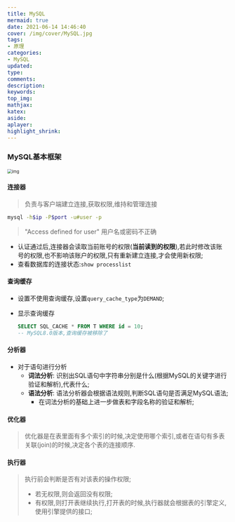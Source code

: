 ```yaml
---
title: MySQL
mermaid: true
date: 2021-06-14 14:46:40
cover: /img/cover/MySQL.jpg
tags:
- 原理
categories:
- MySQL
updated:
type:
comments:
description:
keywords:
top_img:
mathjax:
katex:
aside:
aplayer:
highlight_shrink:
---
```


### MySQL基本框架

<img src="https://www.holelin.cn/img/mysql/MySQL%E5%9F%BA%E6%9C%AC%E6%A1%86%E6%9E%B6%E5%9B%BE.png" alt="img" style="zoom: 67%;" />

#### 连接器

> 负责与客户端建立连接,获取权限,维持和管理连接

```sh
mysql -h$ip -P$port -u#user -p
```

> "Access defined for user" 用户名或密码不正确

* 认证通过后,连接器会读取当前账号的权限(**当前读到的权限**),若此时修改该账号的权限,也不影响该账户的权限,只有重新建立连接,才会使用新权限;
* 查看数据库的连接状态:`show processlist`

#### 查询缓存

* 设置不使用查询缓存,设置`query_cache_type`为`DEMAND`;

* 显示查询缓存

  ```sql
  SELECT SQL_CACHE * FROM T WHERE id = 10;
  -- MySQL8.0版本,查询缓存被移除了
  ```

#### 分析器

* 对于语句进行分析
  * **词法分析**: 识别出SQL语句中字符串分别是什么(根据MySQL的关键字进行验证和解析),代表什么;
  * **语法分析**: 语法分析器会根据语法规则,判断SQL语句是否满足MySQL语法;
    * 在词法分析的基础上进一步做表和字段名称的验证和解析;

#### 优化器

> 优化器是在表里面有多个索引的时候,决定使用哪个索引,或者在语句有多表关联(join)的时候,决定各个表的连接顺序.

#### 执行器

> 执行前会判断是否有对该表的操作权限;
>
> * 若无权限,则会返回没有权限;
> * 有权限,则打开表继续执行,打开表的时候,执行器就会根据表的引擎定义,使用引擎提供的接口;